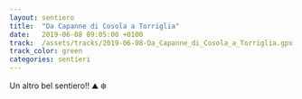 ```yaml
---
layout: sentiero
title:  "Da Capanne di Cosola a Torriglia"
date:   2019-06-08 09:05:00 +0100
track:  /assets/tracks/2019-06-08-Da_Capanne_di_Cosola_a_Torriglia.gpx
track_color: green
categories: sentieri
---
```


Un altro bel sentiero!! :mountain: :snowflake:
